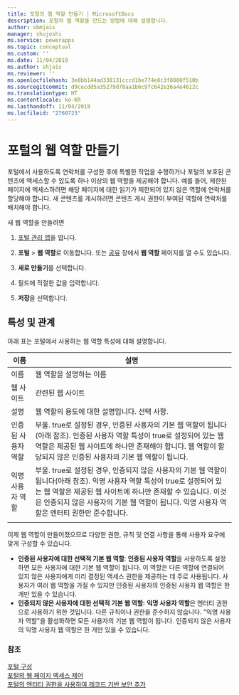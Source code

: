 ```yaml
---
title: 포털의 웹 역할 만들기 | MicrosoftDocs
description: 포털의 웹 역할을 만드는 방법에 대해 설명합니다.
author: sbmjais
manager: shujoshi
ms.service: powerapps
ms.topic: conceptual
ms.custom: ''
ms.date: 11/04/2019
ms.author: shjais
ms.reviewer: ''
ms.openlocfilehash: 3e8bb144ad338131cccd1be774e8c3f8000f510b
ms.sourcegitcommit: d9cecdd5a35279d78aa1b6c9fc642e36a4e4612c
ms.translationtype: HT
ms.contentlocale: ko-KR
ms.lasthandoff: 11/04/2019
ms.locfileid: "2760723"
---
```

# <a name="create-web-roles-for-portals"></a>포털의 웹 역할 만들기

포털에서 사용하도록 연락처를 구성한 후에 특별한 작업을 수행하거나 포털의 보호된 콘텐츠에 액세스할 수 있도록 하나 이상의 웹 역할을 제공해야 합니다. 예를 들어, 제한된 페이지에 액세스하려면 해당 페이지에 대한 읽기가 제한되어 있지 않은 역할에 연락처를 할당해야 합니다. 새 콘텐츠를 게시하려면 콘텐츠 게시 권한이 부여된 역할에 연락처를 배치해야 합니다.

새 웹 역할을 만들려면

1. [포털 관리 앱](configure-portal.md)을 엽니다.

2. **포털** > **웹 역할**로 이동합니다.
    또는 [공유](../manage-existing-portals.md#share) 창에서 **웹 역할** 페이지를 열 수도 있습니다. 

3. **새로 만들기**를 선택합니다.

4. 필드에 적절한 값을 입력합니다.

5. **저장**을 선택합니다.

## <a name="attributes-and-relationships"></a>특성 및 관계

아래 표는 포털에서 사용하는 웹 역할 특성에 대해 설명합니다.

| 이름                     | 설명                                                                                                                                                                                                                                     |
|--------------------------|-------------------------------------------------------------------------------------------------------------------------------------------------------------------------------------------------------------------------------------------------|
| 이름                     | 웹 역할을 설명하는 이름                                                                                                                                                                                                            |
| 웹 사이트                  | 관련된 웹 사이트                                                                                                                                                                                                                          |
| 설명              | 웹 역할의 용도에 대한 설명입니다. 선택 사항.                                                                                                                                                                                             |
| 인증된 사용자 역할 | 부울. true로 설정된 경우, 인증된 사용자의 기본 웹 역할이 됩니다(아래 참조). 인증된 사용자 역할 특성이 true로 설정되어 있는 웹 역할은 제공된 웹 사이트에 하나만 존재해야 합니다. 웹 역할이 할당되지 않은 인증된 사용자의 기본 웹 역할이 됩니다. |
| 익명 사용자 역할     | 부울. true로 설정된 경우, 인증되지 않은 사용자의 기본 웹 역할이 됩니다(아래 참조). 익명 사용자 역할 특성이 true로 설정되어 있는 웹 역할은 제공된 웹 사이트에 하나만 존재할 수 있습니다. 이것은 인증되지 않은 사용자의 기본 웹 역할이 됩니다. 익명 사용자 역할은 엔터티 권한만 준수합니다.| 
|| 

이제 웹 역할이 만들어졌으므로 다양한 권한, 규칙 및 연결 사항을 통해 사용자 요구에 맞게 구성할 수 있습니다.

- **인증된 사용자에 대한 선택적 기본 웹 역할**: **인증된 사용자 역할**을 사용하도록 설정하면 모든 사용자에 대한 기본 웹 역할이 됩니다. 이 역할은 다른 역할에 연결되어 있지 않은 사용자에게 미리 결정된 액세스 권한을 제공하는 데 주로 사용됩니다. 사용자가 여러 웹 역할을 가질 수 있지만 인증된 사용자의 인증된 사용자 웹 역할은 한 개만 있을 수 있습니다.
- **인증되지 않은 사용자에 대한 선택적 기본 웹 역할:** **익명 사용자 역할**은 엔터티 권한으로 사용하기 위한 것입니다. 다른 규칙이나 권한을 준수하지 않습니다. "익명 사용자 역할"을 활성화하면 모든 사용자의 기본 웹 역할이 됩니다. 인증되지 않은 사용자의 익명 사용자 웹 역할은 한 개만 있을 수 있습니다.

### <a name="see-also"></a>참조

[포털 구성](configure-portal.md) <br>
[포털의 웹 페이지 액세스 제어](webpage-access-control.md)  
[포털의 엔터티 권한을 사용하여 레코드 기반 보안 추가](assign-entity-permissions.md) <br>
